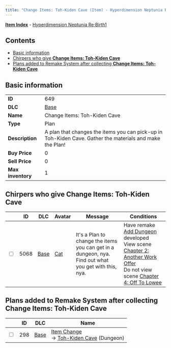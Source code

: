 ```yaml
---
title: "Change Items: Toh-Kiden Cave (Item) - Hyperdimension Neptunia Re;Birth1"
---
```


[**Item Index**](/neptunia/rb1/item/index.html) - [Hyperdimension Neptunia Re;Birth1](/neptunia/rb1)

## Contents

- [Basic information](#basic-information)
- [Chirpers who give **Change Items: Toh-Kiden Cave**](#chirpers-who-give-change-items-toh-kiden-cave)
- [Plans added to Remake System after collecting **Change Items: Toh-Kiden Cave**](#plans-added-to-remake-system-after-collecting-change-items-toh-kiden-cave)

## Basic information

|   |   |
| -- | -- |
| **ID** | 649 |
| **DLC** | [Base](/neptunia/rb1/dlc/1-base.html) |
| **Name** | Change Items: Toh-Kiden Cave |
| **Type** | Plan |
| **Description** | A plan that changes the items you can pick-up in Toh-Kiden Cave. Gather the materials and make the Plan! |
| **Buy Price** | 0 |
| **Sell Price** | 0 |
| **Max inventory** | 1 |

## Chirpers who give **Change Items: Toh-Kiden Cave**

|    | ID | DLC | Avatar | Message | Conditions |
| -- | -- | --- | ------ | ------- | ---------- |
| <input type="checkbox" id="rb1-chirper-event-1-5068" class="trackbox" /> | 5068 | [Base](/neptunia/rb1/dlc/1-base.html) | [Cat](/neptunia/rb1/avatar/1-226-cat.html) | It's a Plan to change the items you can get in a dungeon, nya.<br />Find out what you get with this, nya. | Have remake [Add Dungeon](/neptunia/rb1/remake/1-212-add-dungeon.html) developed<br />View scene [Chapter 2: Another Work Offer](/neptunia/rb1/scene/1-221-chapter-2-another-work-offer.html)<br />Do not view scene [Chapter 4: Off To Lowee](/neptunia/rb1/scene/1-401-chapter-4-off-to-lowee.html) |

## Plans added to Remake System after collecting **Change Items: Toh-Kiden Cave**

|    | ID | DLC | Name |
| -- | -- | --- | ---- |
| <input type="checkbox" id="rb1-remake-1-298" class="trackbox" /> | 298 | [Base](/neptunia/rb1/dlc/1-base.html) | [Item Change](/neptunia/rb1/remake/1-298-item-change.html)<br />→ [Toh-Kiden Cave](/neptunia/rb1/dungeon/1-104-toh-kiden-cave.html) (Dungeon) |